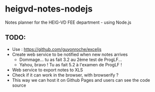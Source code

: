 # heigvd-notes-nodejs

Notes planner for the HEIG-VD FEE department - using Node.js

## TODO:

- Use : https://github.com/guyonroche/exceljs
- Create web service to be notified when new notes arrives
    - Dommage... tu as fait 3.2 au 2ème test de ProgLF...
    - Yahou, bravo ! Tu as fait 5.2 à l'examen de ProgLF !
- Web service to export notes to XLS
- Check if it can work in the browser, with browserify ?
- This way we can host it on Github Pages and users can see the code source
